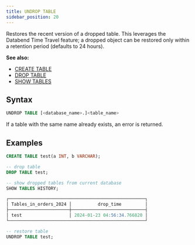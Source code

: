 ```yaml
---
title: UNDROP TABLE
sidebar_position: 20
---
```


Restores the recent version of a dropped table. This leverages the Databend Time Travel feature; a dropped object can be restored only within a retention period (defaults to 24 hours).

**See also:**
- [CREATE TABLE](./10-ddl-create-table.md)
- [DROP TABLE](./20-ddl-drop-table.md)
- [SHOW TABLES](show-tables.md)

## Syntax

```sql
UNDROP TABLE [<database_name>.]<table_name>
```

If a table with the same name already exists, an error is returned.

## Examples

```sql
CREATE TABLE test(a INT, b VARCHAR);

-- drop table
DROP TABLE test;

-- show dropped tables from current database
SHOW TABLES HISTORY;

┌────────────────────────────────────────────────────┐
│ Tables_in_orders_2024 │          drop_time         │
├───────────────────────┼────────────────────────────┤
│ test                  │ 2024-01-23 04:56:34.766820 │
└────────────────────────────────────────────────────┘

-- restore table
UNDROP TABLE test;
```